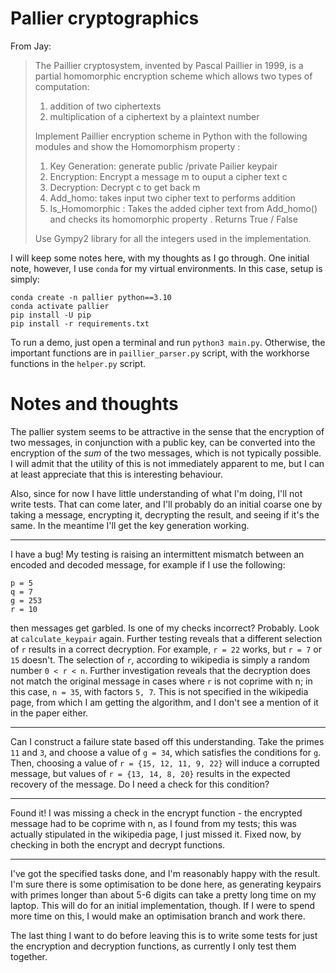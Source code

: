 # Pallier cryptographics

From Jay: 

> The Paillier cryptosystem, invented by Pascal Paillier in 1999, is a partial homomorphic encryption scheme which allows two types of computation:
> 
> 1. addition of two ciphertexts
> 2. multiplication of a ciphertext by a plaintext number
> 
> Implement Paillier encryption scheme in Python with the following modules and show the Homomorphism property :
> 1. Key Generation: generate public /private Pailier keypair
> 2. Encryption: Encrypt a message m to ouput a cipher text c
> 3. Decryption: Decrypt c to get back m
> 4. Add_homo: takes input two cipher text to performs addition
> 4. Is_Homomorphic : Takes the added cipher text from Add_homo() and checks its homomorphic property . Returns  True / False
> 
> Use Gympy2 library for all the integers used in the implementation.

I will keep some notes here, with my thoughts as I go through. One initial note, however, I use `conda` for my virtual environments. In this case, setup is simply:

```
conda create -n pallier python==3.10
conda activate pallier
pip install -U pip
pip install -r requirements.txt
```

To run a demo, just open a terminal and run `python3 main.py`. Otherwise, the important functions are in `paillier_parser.py` script, with the workhorse functions in the `helper.py` script. 


# Notes and thoughts

The pallier system seems to be attractive in the sense that the encryption of two messages, in conjunction with a public key, can be converted into the encryption of the *sum* of the two messages, which is not typically possible. I will admit that the utility of this is not immediately apparent to me, but I can at least appreciate that this is interesting behaviour.

Also, since for now I have little understanding of what I'm doing, I'll not write tests. That can come later, and I'll probably do an initial coarse one by taking a message, encrypting it, decrypting the result, and seeing if it's the same. In the meantime I'll get the key generation working.

---

I have a bug! My testing is raising an intermittent mismatch between an encoded and decoded message, for example if I use the following:
```
p = 5
q = 7
g = 253
r = 10
```
then messages get garbled. Is one of my checks incorrect? Probably. Look at `calculate_keypair` again. Further testing reveals that a different selection of `r` results in a correct decryption. For example, `r = 22` works, but `r = 7` or `15` doesn't. The selection of `r`, according to wikipedia is simply a random number `0 < r < n`. Further investigation reveals that the decryption does not match the original message in cases where `r` is not coprime with n; in this case, `n = 35`, with factors `5, 7`. This is not specified in the wikipedia page, from which I am getting the algorithm, and I don't see a mention of it in the paper either.

---

Can I construct a failure state based off this understanding. Take the primes `11` and `3`, and choose a value of `g = 34`, which satisfies the conditions for `g`. Then, choosing a value of `r = {15, 12, 11, 9, 22}` will induce a corrupted message, but values of `r = {13, 14, 8, 20}` results in the expected recovery of the message. Do I need a check for this condition?

---

Found it! I was missing a check in the encrypt function - the encrypted message had to be coprime with n, as I found from my tests; this was actually stipulated in the wikipedia page, I just missed it. Fixed now, by checking in both the encrypt and decrypt functions.

---

I've got the specified tasks done, and I'm reasonably happy with the result. I'm sure there is some optimisation to be done here, as generating keypairs with primes longer than about 5-6 digits can take a pretty long time on my laptop. This will do for an initial implementation, though. If I were to spend more time on this, I would make an optimisation branch and work there.

The last thing I want to do before leaving this is to write some tests for just the encryption and decryption functions, as currently I only test them together.